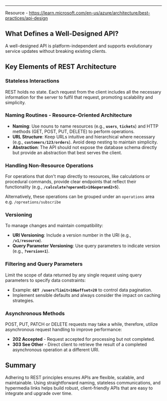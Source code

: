 ---

Resource - https://learn.microsoft.com/en-us/azure/architecture/best-practices/api-design

## **What Defines a Well-Designed API?**

A well-designed API is platform-independent and supports evolutionary service updates without breaking existing clients.

## **Key Elements of REST Architecture**

### **Stateless Interactions**

REST holds no state. Each request from the client includes all the necessary information for the server to fulfil that request, promoting scalability and simplicity.

### **Naming Routines - Resource-Oriented Architecture**

- **Naming**: Use nouns to name resources (e.g., **`users`**, **`tickets`**) and HTTP methods (GET, POST, PUT, DELETE) to perform operations.
- **URL Structure**: Keep URLs intuitive and hierarchical where necessary (e.g., **`customers/123/orders`**). Avoid deep nesting to maintain simplicity.
- **Abstraction**: The API should not expose the database schema directly but provide an abstraction that best serves the client.

### **Handling Non-Resource Operations**

For operations that don't map directly to resources, like calculations or procedural commands, provide clear endpoints that reflect their functionality (e.g., **`/calculate?operand1=10&operand2=5`**).

Alternatively, these operations can be grouped under an `operations` area e.g. `/opreations/subscribe`

### **Versioning**

To manage changes and maintain compatibility:

- **URI Versioning**: Include a version number in the URI (e.g., **`/v1/resource`**).
- **Query Parameter Versioning**: Use query parameters to indicate version (e.g., **`?version=1`**).

### **Filtering and Query Parameters**

Limit the scope of data returned by any single request using query parameters to specify data constraints:

- Example: **`GET /users?limit=10&offset=20`** to control data pagination.
- Implement sensible defaults and always consider the impact on caching strategies.

### **Asynchronous Methods**

POST, PUT, PATCH or DELETE requests may take a while, therefore, utilize asynchronous request handling to improve performance:

- **202 Accepted** - Request accepted for processing but not completed.
- **303 See Other** - Direct client to retrieve the result of a completed asynchronous operation at a different URI.

## **Summary**

Adhering to REST principles ensures APIs are flexible, scalable, and maintainable. Using straightforward naming, stateless communications, and hypermedia links helps build robust, client-friendly APIs that are easy to integrate and upgrade over time.